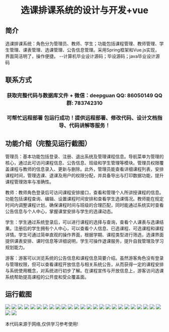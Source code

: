<p><h1 align="center">选课排课系统的设计与开发+vue</h1></p>

## 简介
选课排课系统：角色分为管理员、教师、学生；功能包括课程管理、教师管理、学生管理、课表管理、选课管理、公告信息管理。采用Spring框架和Vue.js实现，界面简洁明了，操作便捷。    --计算机毕业设计源码；毕设源码；java毕业设计源码


## 联系方式
<p><h3 align="center">获取完整代码与数据库文件 + 微信：deepguan QQ: 86050149 QQ群: 783742310</h3></p>
<p><h3 align="center">可帮忙远程部署 包运行成功！提供远程部署、修改代码、设计文档指导、代码讲解等服务！</h3></p>

## 功能介绍（完整见运行截图）
管理员：基本功能包括登录、注册、退出系统及管理课程信息。导航菜单为管理的核心，通过此可访问课程信息、公告信息、班级和学生管理等模块。管理员权限覆盖课程与教师的信息录入、更新与删除。此外，管理员能查看详细课程列表，安排课程时间，管理选课、退课及用户的权限分配，并具备导出与打印数据功能，提升课程管理效率与准确性。

教师：教师角色登录后可访问课程安排接口，查看和管理个人所讲授课程的信息。功能包括课程查询、编辑、设置课程时间安排和查看学生选课情况。教师能在规定时间内调整课程计划，确保课程时间与班级的合理匹配，同时能通过系统实时查看公告信息与个人中心，掌握课堂安排与学生的选课动态。

学生：学生通过系统登录后，可以进行课程的选择与查询，查看个人课表与选课结果。注册后的学生拥有个人中心，可以查看个人信息、已选课程、可选课程和课程详情。学生可通过简单直观的操作界面，根据学期、课程类型进行筛选，选课界面提供课表安排、课时信息等详细说明，学生可操作退课服务，提升自我管理及学习规划能力。

游客：游客可以浏览系统的公告信息和课程信息简要介绍。虽然游客角色没有登录与管理权限，但可以查看课程开放信息与相关系统公告，从而获得一定的课程安排与系统使用概念，对系统进行初步了解。在课程宣传与开放信息上，游客访问选课系统帮助提高课程的公开度和受众覆盖面。


## 运行截图
![](https://bs-1329754181.cos.ap-shanghai.myqcloud.com/ssm/CourseSelectionSystem/img/001.jpg)
![](https://bs-1329754181.cos.ap-shanghai.myqcloud.com/ssm/CourseSelectionSystem/img/002.jpg)
![](https://bs-1329754181.cos.ap-shanghai.myqcloud.com/ssm/CourseSelectionSystem/img/003.jpg)
![](https://bs-1329754181.cos.ap-shanghai.myqcloud.com/ssm/CourseSelectionSystem/img/004.jpg)
![](https://bs-1329754181.cos.ap-shanghai.myqcloud.com/ssm/CourseSelectionSystem/img/005.jpg)
![](https://bs-1329754181.cos.ap-shanghai.myqcloud.com/ssm/CourseSelectionSystem/img/006.jpg)
![](https://bs-1329754181.cos.ap-shanghai.myqcloud.com/ssm/CourseSelectionSystem/img/007.jpg)
![](https://bs-1329754181.cos.ap-shanghai.myqcloud.com/ssm/CourseSelectionSystem/img/008.jpg)
![](https://bs-1329754181.cos.ap-shanghai.myqcloud.com/ssm/CourseSelectionSystem/img/009.jpg)
![](https://bs-1329754181.cos.ap-shanghai.myqcloud.com/ssm/CourseSelectionSystem/img/010.jpg)
![](https://bs-1329754181.cos.ap-shanghai.myqcloud.com/ssm/CourseSelectionSystem/img/011.jpg)
![](https://bs-1329754181.cos.ap-shanghai.myqcloud.com/ssm/CourseSelectionSystem/img/012.jpg)
![](https://bs-1329754181.cos.ap-shanghai.myqcloud.com/ssm/CourseSelectionSystem/img/013.jpg)
![](https://bs-1329754181.cos.ap-shanghai.myqcloud.com/ssm/CourseSelectionSystem/img/014.jpg)
![](https://bs-1329754181.cos.ap-shanghai.myqcloud.com/ssm/CourseSelectionSystem/img/015.jpg)
![](https://bs-1329754181.cos.ap-shanghai.myqcloud.com/ssm/CourseSelectionSystem/img/016.jpg)
![](https://bs-1329754181.cos.ap-shanghai.myqcloud.com/ssm/CourseSelectionSystem/img/017.jpg)
![](https://bs-1329754181.cos.ap-shanghai.myqcloud.com/ssm/CourseSelectionSystem/img/018.jpg)
![](https://bs-1329754181.cos.ap-shanghai.myqcloud.com/ssm/CourseSelectionSystem/img/019.jpg)
![](https://bs-1329754181.cos.ap-shanghai.myqcloud.com/ssm/CourseSelectionSystem/img/020.jpg)
![](https://bs-1329754181.cos.ap-shanghai.myqcloud.com/ssm/CourseSelectionSystem/img/021.jpg)
![](https://bs-1329754181.cos.ap-shanghai.myqcloud.com/ssm/CourseSelectionSystem/img/022.jpg)
![](https://bs-1329754181.cos.ap-shanghai.myqcloud.com/ssm/CourseSelectionSystem/img/023.jpg)
![](https://bs-1329754181.cos.ap-shanghai.myqcloud.com/ssm/CourseSelectionSystem/img/024.jpg)
![](https://bs-1329754181.cos.ap-shanghai.myqcloud.com/ssm/CourseSelectionSystem/img/025.jpg)
![](https://bs-1329754181.cos.ap-shanghai.myqcloud.com/ssm/CourseSelectionSystem/img/026.jpg)
![](https://bs-1329754181.cos.ap-shanghai.myqcloud.com/ssm/CourseSelectionSystem/img/027.jpg)

<p>本代码来源于网络,仅供学习参考使用!</p>
